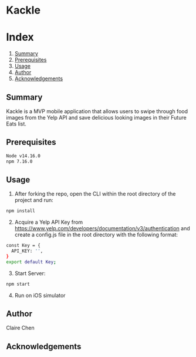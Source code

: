 # Kackle

# Index
<ol>
    <li><a href="#Summary">Summary</a></li>
    <li><a href="#Prerequisites">Prerequisites</a></li>
    <li><a href="#Usage">Usage</a></li>
    <li><a href="#Author">Author</a></li>
    <li><a href="#Acknowledgements">Acknowledgements</a></li>
</ol>

## Summary
Kackle is a MVP mobile application that allows users to swipe through food images from the Yelp API and save delicious looking images in their Future Eats list.

## Prerequisites
```sh
Node v14.16.0
npm 7.16.0
```

## Usage
1. After forking the repo, open the CLI within the root directory of the project and run:
```sh
npm install
```
2. Acquire a Yelp API Key from https://www.yelp.com/developers/documentation/v3/authentication and create a config.js file in the root directory with the following format:
```sh
const Key = {
  API_KEY: '',
}
export default Key;
```
3. Start Server:
```sh
npm start
```
4. Run on iOS simulator

## Author
Claire Chen

## Acknowledgements




